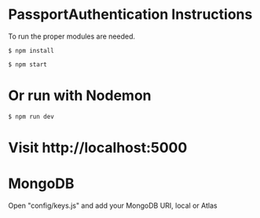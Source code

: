 # PassportAuthentication Instructions

To run the proper modules are needed. 

```$ npm install```

```$ npm start```
# Or run with Nodemon
```$ npm run dev```

# Visit http://localhost:5000

# MongoDB
Open "config/keys.js" and add your MongoDB URI, local or Atlas
